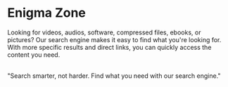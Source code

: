 Enigma Zone
=====

Looking for videos, audios, software, compressed files, ebooks, or pictures? Our search engine makes it easy to find what you're looking for. With more specific results and direct links, you can quickly access the content you need.

<br>
"Search smarter, not harder. Find what you need with our search engine."


